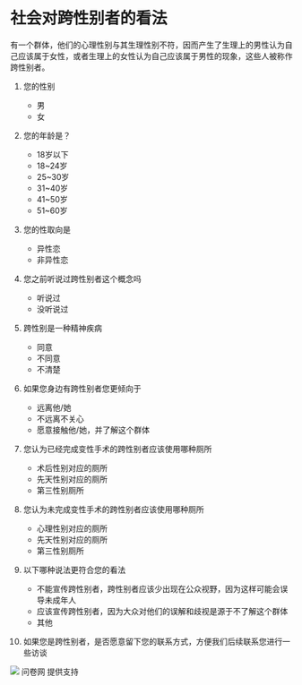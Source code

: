# 社会对跨性别者的看法

有一个群体，他们的心理性别与其生理性别不符，因而产生了生理上的男性认为自己应该属于女性，或者生理上的女性认为自己应该属于男性的现象，这些人被称作跨性别者。

1. 您的性别
   - 男
   - 女

2. 您的年龄是？
   - 18岁以下
   - 18~24岁
   - 25~30岁
   - 31~40岁
   - 41~50岁
   - 51~60岁

3. 您的性取向是
   - 异性恋
   - 非异性恋

4. 您之前听说过跨性别者这个概念吗
   - 听说过
   - 没听说过

5. 跨性别是一种精神疾病
   - 同意
   - 不同意
   - 不清楚

6. 如果您身边有跨性别者您更倾向于
   - 远离他/她
   - 不远离不关心
   - 愿意接触他/她，并了解这个群体

7. 您认为已经完成变性手术的跨性别者应该使用哪种厕所
   - 术后性别对应的厕所
   - 先天性别对应的厕所
   - 第三性别厕所

8. 您认为未完成变性手术的跨性别者应该使用哪种厕所
   - 心理性别对应的厕所
   - 先天性别对应的厕所
   - 第三性别厕所

9. 以下哪种说法更符合您的看法
   - 不能宣传跨性别者，跨性别者应该少出现在公众视野，因为这样可能会误导未成年人
   - 应该宣传跨性别者，因为大众对他们的误解和歧视是源于不了解这个群体
   - 其他

10. 如果您是跨性别者，是否愿意留下您的联系方式，方便我们后续联系您进行一些访谈

![](//s1.wenjuan.com/assets/images/logo/circle-blue-dog.svg) 问卷网 提供支持
<!-- tcd_original_link https://www.wenjuan.com/s/BzuiYvZ?test=1&share_device=baiying -->
